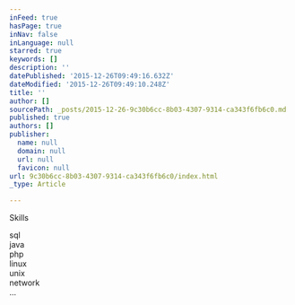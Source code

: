 ```yaml
---
inFeed: true
hasPage: true
inNav: false
inLanguage: null
starred: true
keywords: []
description: ''
datePublished: '2015-12-26T09:49:16.632Z'
dateModified: '2015-12-26T09:49:10.248Z'
title: ''
author: []
sourcePath: _posts/2015-12-26-9c30b6cc-8b03-4307-9314-ca343f6fb6c0.md
published: true
authors: []
publisher:
  name: null
  domain: null
  url: null
  favicon: null
url: 9c30b6cc-8b03-4307-9314-ca343f6fb6c0/index.html
_type: Article

---
```

Skills

sql  
java  
php  
linux  
unix  
network  
...